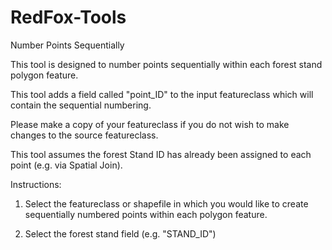 # RedFox-Tools
Number Points Sequentially

This tool is designed to number points sequentially within each forest stand polygon feature. 

This tool adds a field called "point_ID" to the input featureclass which will contain the sequential numbering. 

Please make a copy of your featureclass if you do not wish to make changes to the source featureclass.

This tool assumes the forest Stand ID has already been assigned to each point (e.g. via Spatial Join). 

Instructions: 

1) Select the featureclass or shapefile in which you would like to create sequentially numbered points within each polygon feature. 

2) Select the forest stand field (e.g. "STAND_ID") 

